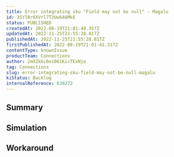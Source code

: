 ```yaml
---
title: Error integrating sku "Field may not be null" - Magalu
id: 3SYlRr6XVrl7T3Uw646MkE
status: PUBLISHED
createdAt: 2022-08-19T21:01:40.357Z
updatedAt: 2022-11-25T21:55:28.817Z
publishedAt: 2022-11-25T21:55:28.817Z
firstPublishedAt: 2022-08-19T21:01:41.317Z
contentType: knownIssue
productTeam: Connections
author: 2mXZkbi0oi061KicTExNjo
tag: Connections
slug: error-integrating-sku-field-may-not-be-null-magalu
kiStatus: Backlog
internalReference: 639272
---
```


## Summary



## Simulation



## Workaround



